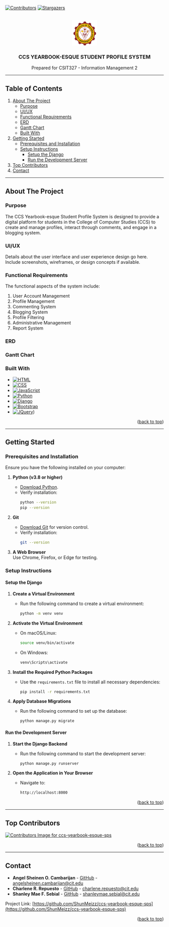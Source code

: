 <a id="readme-top"></a>

[![Contributors][contributors-shield]][contributors-url]
[![Stargazers][stars-shield]][stars-url]

<!-- PROJECT LOGO -->
<br />
<div align="center">
  <a href="https://github.com/ShunMeizz/ccs-yearbook-esque-sps">
    <img src="yearbook_ccs/static/images/cit_logo.png" alt="Logo" width="80" height="80">
  </a>

  <h3 align="center">CCS YEARBOOK-ESQUE STUDENT PROFILE SYSTEM</h3>

  <p align="center">
    Prepared for CSIT327 - Information Management 2
  </p>
</div>

---

## Table of Contents

1. [About The Project](#about-the-project)
   - [Purpose](#purpose)
   - [UI/UX](#uiux)
   - [Functional Requirements](#functional-requirements)
   - [ERD](#erd)
   - [Gantt Chart](#gantt-chart)
   - [Built With](#built-with)
2. [Getting Started](#getting-started)
   - [Prerequisites and Installation](#prerequisites-and-installation)
   - [Setup Instructions](#setup-instructions)
     - [Setup the Django](#setup-the-django)
     - [Run the Development Server](#run-the-development-server)
3. [Top Contributors](#top-contributors)
4. [Contact](#contact)

---

## About The Project

### Purpose

The CCS Yearbook-esque Student Profile System is designed to provide a digital platform for students in the College of Computer Studies (CCS) to create and manage profiles, interact through comments, and engage in a blogging system.

### UI/UX

Details about the user interface and user experience design go here. Include screenshots, wireframes, or design concepts if available.

### Functional Requirements

The functional aspects of the system include:

1. User Account Management
2. Profile Management
3. Commenting System
4. Blogging System
5. Profile Filtering
6. Administrative Management
7. Report System

### ERD

### Gantt Chart

### Built With

- [![HTML][HTML.com]][HTML-url]
- [![CSS][CSS.com]][CSS-url]
- [![JavaScript][JavaScript.com]][JavaScript-url]
- [![Python][Python.com]][Python-url]
- [![Django][Django.com]][Django-url]
- [![Bootstrap][Bootstrap.com]][Bootstrap-url]
- [![JQuery][JQuery.com]][JQuery-url])

<p align="right">(<a href="#readme-top">back to top</a>)</p>

---

## Getting Started

### Prerequisites and Installation

Ensure you have the following installed on your computer:

1. **Python (v3.8 or higher)**

   - [Download Python](https://www.python.org/downloads/).
   - Verify installation:
     ```sh
     python --version
     pip --version
     ```

2. **Git**

   - [Download Git](https://git-scm.com/downloads) for version control.
   - Verify installation:
     ```sh
     git --version
     ```

3. **A Web Browser**  
   Use Chrome, Firefox, or Edge for testing.

### Setup Instructions

#### Setup the Django

1. **Create a Virtual Environment**

   - Run the following command to create a virtual environment:
     ```sh
     python -m venv venv
     ```

2. **Activate the Virtual Environment**

   - On macOS/Linux:
     ```sh
     source venv/bin/activate
     ```
   - On Windows:
     ```sh
     venv\Scripts\activate
     ```

3. **Install the Required Python Packages**

   - Use the `requirements.txt` file to install all necessary dependencies:
     ```sh
     pip install -r requirements.txt
     ```

4. **Apply Database Migrations**
   - Run the following command to set up the database:
     ```sh
     python manage.py migrate
     ```

#### Run the Development Server

1. **Start the Django Backend**

   - Run the following command to start the development server:
     ```sh
     python manage.py runserver
     ```

2. **Open the Application in Your Browser**
   - Navigate to:
     ```sh
     http://localhost:8000
     ```

<p align="right">(<a href="#readme-top">back to top</a>)</p>

---

## Top Contributors

<a href="https://github.com/ShunMeizz/ccs-yearbook-esque-sps/graphs/contributors">
  <img src="https://contrib.rocks/image?repo=ShunMeizz/ccs-yearbook-esque-sps" alt="Contributors Image for ccs-yearbook-esque-sps" />
</a>

<p align="right">(<a href="#readme-top">back to top</a>)</p>

---

## Contact

- **Angel Sheinen O. Cambarijan** - [GitHub](https://github.com/jellypedia) - angelsheinen.cambarijan@cit.edu
- **Charlene R. Repuesto** - [GitHub](https://github.com/chrlskrt) - charlene.repuesto@cit.edu
- **Shanley Mae F. Sebial** - [GitHub](https://github.com/ShunMeizz) - shanleymae.sebial@cit.edu

Project Link: [https://github.com/ShunMeizz/ccs-yearbook-esque-sps](https://github.com/ShunMeizz/ccs-yearbook-esque-sps)

<p align="right">(<a href="#readme-top">back to top</a>)</p>

<!-- MARKDOWN LINKS & IMAGES -->
<!-- https://www.markdownguide.org/basic-syntax/#reference-style-links -->

[contributors-shield]: https://img.shields.io/github/contributors/ShunMeizz/ccs-yearbook-esque-sps.svg?style=for-the-badge
[contributors-url]: https://github.com/ShunMeizz/ccs-yearbook-esque-sps/graphs/contributors
[stars-shield]: https://img.shields.io/github/stars/ShunMeizz/ccs-yearbook-esque-sps?style=for-the-badge
[stars-url]: https://github.com/ShunMeizz/ccs-yearbook-esque-sps/stargazers
[HTML-url]: https://img.shields.io/badge/-HTML-orange
[HTML.com]: https://developer.mozilla.org/en-US/docs/Web/HTML
[CSS-url]: https://img.shields.io/badge/-CSS-blue
[CSS.com]: https://developer.mozilla.org/en-US/docs/Web/CSS
[JavaScript-url]: https://img.shields.io/badge/-JavaScript-yellow
[JavaScript.com]: https://developer.mozilla.org/en-US/docs/Web/JavaScript
[Bootstrap-url]: https://img.shields.io/badge/Bootstrap-563D7C?style=for-the-badge&logo=bootstrap&logoColor=white
[Bootstrap.com]: https://getbootstrap.com
[JQuery-url]: https://img.shields.io/badge/jQuery-0769AD?style=for-the-badge&logo=jquery&logoColor=white
[JQuery.com]: https://jquery.com
[Python-url]: https://img.shields.io/badge/-Python-blue
[Python.com]: https://www.python.org/
[Django-url]: https://img.shields.io/badge/-Django-green
[Django.com]: https://www.djangoproject.com/
